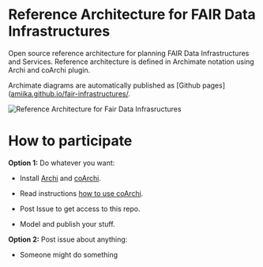 # Reference Architecture for FAIR Data Infrastructures

Open source reference architecture for planning FAIR Data Infrastructures and Services. Reference architecture is defined in Archimate notation using Archi and coArchi plugin.

Archimate diagrams are automatically published as [Github pages]([amiika.github.io/fair-infrastructures/](https://amiika.github.io/fair-infrastructures).

![Reference Architecture for Fair Data Infrasructures](https://amiika.github.io/fair-infrastructures/id-3b7d80b7034c4c77bf160c6465a684d0/images/id-71069ce7a262400c8924d3a31cf66e2d.png)

# How to participate

**Option 1:** Do whatever you want:
   
  * Install [Archi](https://www.archimatetool.com) and [coArchi](https://www.archimatetool.com/plugins/).
  
  * Read instructions [how to use coArchi](https://github.com/markusvanaardt/readme-coArchi).
  
  * Post Issue to get access to this repo.
  
  * Model and publish your stuff.

 **Option 2:** Post issue about anything:

  * Someone might do something
   
